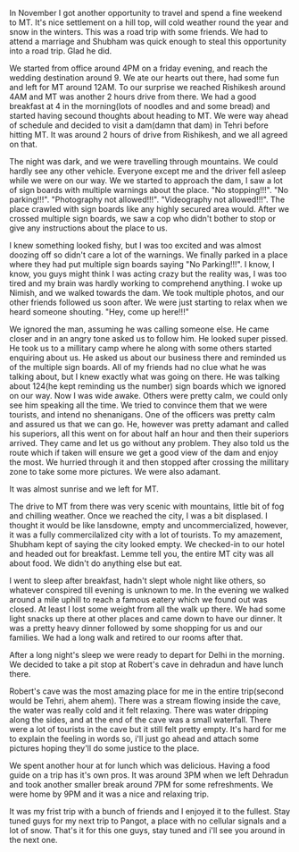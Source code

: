 In November I got another opportunity to travel and spend a fine weekend to MT.
It's nice settlement on a hill top, will cold weather round the year and snow in
the winters. This was a road trip with some friends. We had to attend a marriage
and Shubham was quick enough to steal this opportunity into a road trip. Glad he
did. 

We started from office around 4PM on a friday evening, and reach the wedding
destination around 9. We ate our hearts out there, had some fun and left for MT
around 12AM. To our surprise we reached Rishikesh around 4AM and MT was another
2 hours drive from there. We had a good breakfast at 4 in the morning(lots of
noodles and and some bread) and started having secound thoughts about heading to
MT. We were way ahead of schedule and decided to visit a dam(damn that dam) in
Tehri before hitting MT. It was around 2 hours of drive from Rishikesh, and we
all agreed on that.

The night was dark, and we were travelling through mountains. We could hardly
see any other vehicle. Everyone except me and the driver fell asleep while we
were on our way. We we started to approach the dam, I saw a lot of sign boards
with multiple warnings about the place. "No stopping!!!". "No parking!!!".
"Photography not allowed!!!". "Videography not allowed!!!". The place crawled
with sign boards like any highly secured area would. After we crossed multiple
sign boards, we saw a cop who didn't bother to stop or give any instructions
about the place to us.

I knew something looked fishy, but I was too excited and was almost doozing off so
didn't care a lot of the warnings. We finally parked in a place where they had
put multiple sign boards saying "No Parking!!!". I know, I know, you guys might
think I was acting crazy but the reality was, I was too tired and my brain was
hardly working to comprehend anything. I woke up Nimish, and we walked towards
the dam. We took multiple photos, and our other friends followed us soon after.
We were just starting to relax when we heard someone shouting. "Hey, come up
here!!!"


We ignored the man, assuming he was calling someone else. He came closer and in
an angry tone asked us to follow him. He looked super pissed. He took us to a
millitary camp where he along with some others started enquiring about us. He
asked us about our business there and reminded us of the multiple sign boards.
All of my friends had no clue what he was talking about, but I knew exactly what
was going on there. He was talking about 124(he kept reminding us the number)
sign boards which we ignored on our way. Now I was wide awake. Others were
pretty calm, we could only see him speaking all the time. We tried to convince
them that we were tourists, and intend no shenanigans. One of the officers was
pretty calm and assured us that we can go. He, however was pretty adamant and
called his superiors, all this went on for about half an hour and then their
superiors arrived. They came and let us go without any problem. They also told
us the route which if taken will ensure we get a good view of the dam and enjoy
the most. We hurried through it and then stopped after crossing the millitary
zone to take some more pictures. We were also adamant.

It was almost sunrise and we left for MT. 

The drive to MT from there was very scenic with mountains, little bit of fog and
chilling weather. Once we reached the city, I was a bit displased. I thought it
would be like lansdowne, empty and uncommercialized, however, it was a fully
commercilalized city with a lot of tourists. To my amazement, Shubham kept of
saying the city looked empty. We checked-in to our hotel and headed out for
breakfast. Lemme tell you, the entire MT city was all about food. We didn't do
anything else but eat.

I went to sleep after breakfast, hadn't slept whole night like others, so
whatever conspired till evening is unknown to me. In the evening we walked
around a mile uphill to reach a famous eatery which we found out was closed. At
least I lost some weight from all the walk up there. We had some light snacks up
there at other places and came down to have our dinner. It was a pretty heavy
dinner followed by some shopping for us and our families. We had a long walk and
retired to our rooms after that. 

After a long night's sleep we were ready to depart for Delhi in the morning. We
decided to take a pit stop at Robert's cave in dehradun and have lunch there.

Robert's cave was the most amazing place for me in the entire trip(second would
be Tehri, ahem ahem). There was a stream flowing inside the cave, the water was
really cold and it felt relaxing. There was water dripping along the sides, and
at the end of the cave was a small waterfall. There were a lot of tourists in
the cave but it still felt pretty empty. It's hard for me to explain the feeling
in words so, i'll just go ahead and attach some pictures hoping they'll do some
justice to the place. 

We spent another hour at <Restro name> for lunch which was delicious. Having a
food guide on a trip has it's own pros. It was around 3PM when we left Dehradun
and took another smaller break around 7PM for some refreshments. We were home by
9PM and it was a nice and relaxing trip.

It was my frist trip with a bunch of friends and I enjoyed it to the fullest.
Stay tuned guys for my next trip to Pangot, a place with no cellular signals and
a lot of snow. 
That's it for this one guys, stay tuned and i'll see you around in the next one.